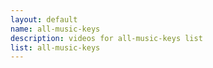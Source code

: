 ```yaml
--- 
layout: default
name: all-music-keys
description: videos for all-music-keys list
list: all-music-keys
---
```


<div class="player">
<div id="player"><!-- "https://www.youtube.com/watch?v={{site.data.lists[page.list][0]}}" --></div>
</div>

